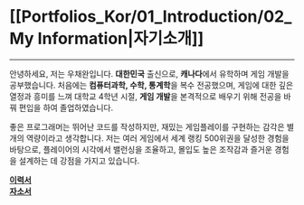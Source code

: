 # **[[Portfolios_Kor/01_Introduction/02_My Information|자기소개]]**
---
안녕하세요, 저는 우채완입니다. **대한민국** 출신으로, **캐나다**에서 유학하며 게임 개발을 공부했습니다. 처음에는 **컴퓨터과학, 수학, 통계학**을 복수 전공했으며, 게임에 대한 깊은 열정과 흥미를 느껴 대학교 4학년 시절, **게임 개발**을 본격적으로 배우기 위해 전공을 바꿔 편입을 하여 졸업하였습니다.

좋은 프로그래머는 뛰어난 코드를 작성하지만, 재밌는 게임플레이를 구현하는 감각은 별개의 역량이라고 생각합니다. 저는 여러 게임에서 세계 랭킹 500위권을 달성한 경험을 바탕으로, 플레이어의 시각에서 밸런싱을 조율하고, 몰입도 높은 조작감과 즐거운 경험을 설계하는 데 강점을 가지고 있습니다.

**[이력서](Chaewan_Woo_Resume_Kor.pdf)**<br/>**[자소서](Chaewan_Woo_Cover_Letter_Kor.pdf)**
